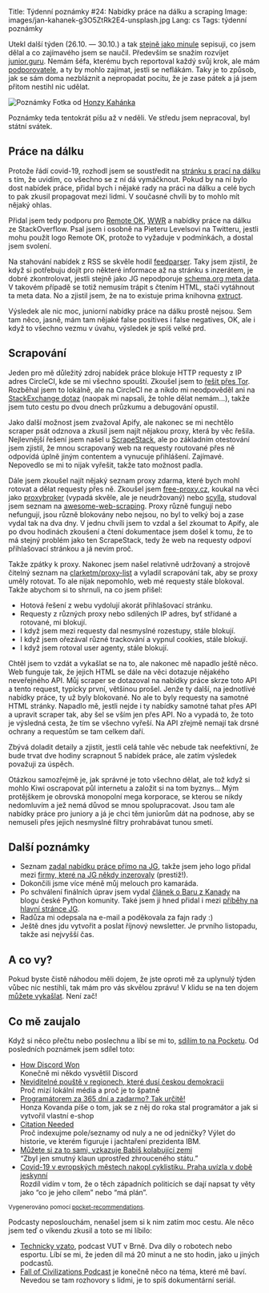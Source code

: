 Title: Týdenní poznámky #24: Nabídky práce na dálku a scraping
Image: images/jan-kahanek-g3O5ZtRk2E4-unsplash.jpg
Lang: cs
Tags: týdenní poznámky


Utekl další týden (26.10. — 30.10.) a tak [stejně jako minule]({filename}2020-10-23_tydenni-poznamky-23-pribeh-na-blog-melouch-e-maily.md) sepisuji, co jsem dělal a co zajímavého jsem se naučil. Především se snažím rozvíjet [junior.guru](https://junior.guru/). Nemám šéfa, kterému bych reportoval každý svůj krok, ale mám [podporovatele](https://junior.guru/donate/), a ty by mohlo zajímat, jestli se neflákám. Taky je to způsob, jak se sám doma nezbláznit a nepropadat pocitu, že je zase pátek a já jsem přitom nestihl nic udělat.

![Poznámky]({static}/images/jan-kahanek-g3O5ZtRk2E4-unsplash.jpg)
Fotka od [Honzy Kahánka](https://unsplash.com/@honza_kahanek)

Poznámky teda tentokrát píšu až v neděli. Ve středu jsem nepracoval, byl státní svátek.


## Práce na dálku

Protože řádí covid-19, rozhodl jsem se soustředit na [stránku s prací na dálku](https://junior.guru/jobs/remote/) s tím, že uvidím, co všechno se z ní dá vymáčknout. Pokud by na ní bylo dost nabídek práce, přidal bych i nějaké rady na práci na dálku a celé bych to pak zkusil propagovat mezi lidmi. V současné chvíli by to mohlo mít nějaký ohlas.

Přidal jsem tedy podporu pro [Remote OK](https://remoteok.io/), [WWR](https://weworkremotely.com/) a nabídky práce na dálku ze StackOverflow. Psal jsem i osobně na Pieteru Levelsovi na Twitteru, jestli mohu použít logo Remote OK, protože to vyžaduje v podmínkách, a dostal jsem svolení.

Na stahování nabídek z RSS se skvěle hodil [feedparser](https://github.com/kurtmckee/feedparser). Taky jsem zjistil, že když si potřebuju dojít pro některé informace až na stránku s inzerátem, je dobré zkontrolovat, jestli stejně jako JG nepodporuje [schema.org meta data](https://schema.org/JobPosting). V takovém případě se totiž nemusím trápit s čtením HTML, stačí vytáhnout ta meta data. No a zjistil jsem, že na to existuje prima knihovna [extruct](https://github.com/scrapinghub/extruct/).

Výsledek ale nic moc, juniorní nabídky práce na dálku prostě nejsou. Sem tam něco, jasně, mám tam nějaké false positives i false negatives, OK, ale i když to všechno vezmu v úvahu, výsledek je spíš velké prd.


## Scrapování

Jeden pro mě důležitý zdroj nabídek práce blokuje HTTP requesty z IP adres CircleCI, kde se mi všechno spouští. Zkoušel jsem to [řešit přes Tor](https://www.khalidalnajjar.com/stealthy-crawling-using-scrapy-tor-and-privoxy/). Rozběhal jsem to lokálně, ale na CircleCI ne a nikdo mi neodpověděl ani na [StackExchange dotaz](https://tor.stackexchange.com/questions/21677/signal-response-contained-unrecognized-status-code-514) (naopak mi napsali, že tohle dělat nemám…), takže jsem tuto cestu po dvou dnech průzkumu a debugování opustil.

Jako další možnost jsem zvažoval Apify, ale nakonec se mi nechtělo scraper psát odznova a zkusil jsem najít nějakou proxy, která by věc řešila. Nejlevnější řešení jsem našel u [ScrapeStack](https://scrapestack.com/), ale po základním otestování jsem zjistil, že mnou scrapovaný web na requesty routované přes ně odpovídá úplně jiným contentem a vynucuje přihlášení. Zajímavé. Nepovedlo se mi to nijak vyřešit, takže tato možnost padla.

Dále jsem zkoušel najít nějaký seznam proxy zdarma, které bych mohl rotovat a dělat requesty přes ně. Zkoušel jsem [free-proxy.cz](http://free-proxy.cz), koukal na věci jako [proxybroker](https://proxybroker.readthedocs.io/en/latest/) (vypadá skvěle, ale je neudržovaný) nebo [scylla](https://github.com/imWildCat/scylla), studoval jsem seznam na [awesome-web-scraping](https://github.com/lorien/awesome-web-scraping/blob/master/python.md). Proxy různě fungují nebo nefungují, jsou různě blokovány nebo nejsou, no byl to velký boj a zase vydal tak na dva dny. V jednu chvíli jsem to vzdal a šel zkoumat to Apify, ale po dvou hodinách zkoušení a čtení dokumentace jsem došel k tomu, že to má stejný problém jako ten ScrapeStack, tedy že web na requesty odpoví přihlašovací stránkou a já nevím proč.

Takže zpátky k proxy. Nakonec jsem našel relativně udržovaný a strojově čitelný seznam na [clarketm/proxy-list](https://github.com/clarketm/proxy-list) a vyladil scrapování tak, aby se proxy uměly rotovat. To ale nijak nepomohlo, web mé requesty stále blokoval. Takže abychom si to shrnuli, na co jsem přišel:

- Hotová řešení z webu vydolují akorát přihlašovací stránku.
- Requesty z různých proxy nebo sdílených IP adres, byť střídané a rotované, mi blokují.
- I když jsem mezi requesty dal nesmyslné rozestupy, stále blokují.
- I když jsem ořezával různé trackování a vypnul cookies, stále blokují.
- I když jsem rotoval user agenty, stále blokují.

Chtěl jsem to vzdát a vykašlat se na to, ale nakonec mě napadlo ještě něco. Web funguje tak, že jejich HTML se dále na věci dotazuje nějakého neveřejného API. Můj scraper se dotazoval na nabídky práce skrze toto API a tento request, typicky první, většinou prošel. Jenže ty další, na jednotlivé nabídky práce, ty už byly blokované. No ale to byly requesty na samotné HTML stránky. Napadlo mě, jestli nejde i ty nabídky samotné tahat přes API a upravit scraper tak, aby šel se vším jen přes API. No a vypadá to, že toto je výsledná cesta, že tím se všechno vyřeší. Na API zřejmě nemají tak drsné ochrany a requestům se tam celkem daří.

Zbývá doladit detaily a zjistit, jestli celá tahle věc nebude tak neefektivní, že bude trvat dve hodiny scrapnout 5 nabídek práce, ale zatím výsledek považuji za úspěch.

Otázkou samozřejmě je, jak správné je toto všechno dělat, ale tož když si mohlo Kiwi oscrapovat půl internetu a založit si na tom byznys… Mým protějškem je obrovská monopolní mega korporace, se kterou se nikdy nedomluvím a jež nemá důvod se mnou spolupracovat. Jsou tam ale nabídky práce pro juniory a já je chci těm juniorům dát na podnose, aby se nemuseli přes jejich nesmyslné filtry prohrabávat tunou smetí.


## Další poznámky

- Seznam [zadal nabídku práce přímo na JG](https://junior.guru/jobs/2c67d25adbae2c784a01bf97c8631963605086c5fbc9f055257f84b8/), takže jsem jeho logo přidal mezi [firmy, které na JG někdy inzerovaly](https://junior.guru/jobs/) (prestiž!).
- Dokončili jsme více méně můj melouch pro kamaráda.
- Po schválení finálních úprav jsem vydal [článek o Baru z Kanady](https://blog.python.cz/pyladies-to-zacalo-kanadou-to-neskoncilo) na blogu české Python komunity. Také jsem ji hned přidal i mezi [příběhy na hlavní stránce JG](https://junior.guru/#stories).
- Radůza mi odepsala na e-mail a poděkovala za fajn rady :)
- Ještě dnes jdu vytvořit a poslat říjnový newsletter. Je prvního listopadu, takže asi nejvyšší čas.


## A co vy?

Pokud byste čistě náhodou měli dojem, že jste oproti mě za uplynulý týden vůbec nic nestihli, tak mám pro vás skvělou zprávu! V klidu se na ten dojem [můžete vykašlat]({filename}2020-06-04_neni-to-zavod.md). Není zač!


## Co mě zaujalo

Když si něco přečtu nebo poslechnu a líbí se mi to, [sdílím to na Pocketu](https://getpocket.com/@honzajavorek). Od posledních poznámek jsem sdílel toto:

- [How Discord Won](https://t.co/DCnxXVAu7w?ssr=true)<br>Konečně mi někdo vysvětlil Discord
- [Neviditelné pouště v regionech, které dusí českou demokracii](https://t.co/gDl3evswYO?ssr=true)<br>Proč mizí lokální média a proč je to špatně
- [Programátorem za 365 dní a zadarmo? Tak určitě!](https://blog.python.cz/programatorem-za-365-dni-a-zadarmo-tak-urcite)<br>Honza Kovanda píše o tom, jak se z něj do roka stal programátor a jak si vytvořil vlastní e-shop
- [Citation Needed](http://exple.tive.org/blarg/2013/10/22/citation-needed/)<br>Proč indexujme pole/seznamy od nuly a ne od jedničky? Výlet do historie, ve kterém figuruje i jachtaření prezidenta IBM.
- [Můžete si za to sami, vzkazuje Babiš kolabující zemi](https://a2larm.cz/2020/10/muzete-si-za-to-sami-vzkazuje-babis-kolabujici-zemi/)<br>“Zbyl jen smutný klaun uprostřed zhrouceného státu.”
- [Covid-19 v evropských městech nakopl cyklistiku. Praha uvízla v době jeskynní](https://t.co/O5hqX7hdWk?ssr=true)<br>Rozdíl vidím v tom, že o těch západních politicích se dají napsat ty věty jako “co je jeho cílem” nebo “má plán”.

<small>Vygenerováno pomocí <a href="https://pypi.org/project/pocket-recommendations/">pocket-recommendations</a>.</small>

Podcasty neposlouchám, nenašel jsem si k nim zatím moc cestu. Ale něco jsem teď o víkendu zkusil a toto se mi líbilo:

- [Technicky vzato](https://www.vutbr.cz/podcast), podcast VUT v Brně. Dva díly o robotech nebo esportu. Líbí se mi, že jeden díl má 20 minut a ne sto hodin, jako u jiných podcastů.
- [Fall of Civilizations Podcast](https://fallofcivilizationspodcast.com/) je konečně něco na téma, které mě baví. Nevedou se tam rozhovory s lidmi, je to spíš dokumentární seriál.
